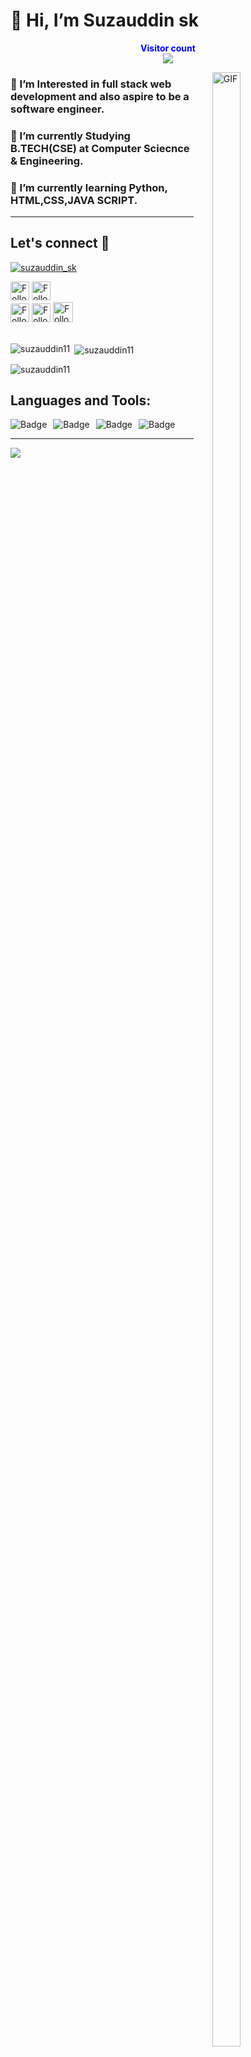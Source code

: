 # 👋 Hi, I’m Suzauddin sk 
<p align="center"> 
  <b style="color: blue;  ">Visitor count</b>
  <br>
  <a style="" href="https://github.com/suzauddin11">
  <img src="https://profile-counter.glitch.me/suzauddin11/count.svg" />
  </a>
</p>
<a style="" href="https://github.com/suzauddin11">
<img align="right" alt="GIF" src="https://cdn.dribbble.com/users/1292677/screenshots/6139167/avento.gif" width="30%" height="90%" style="margin:0 30px;">
</a>

### 👀 I’m Interested in full stack web development and also aspire to be a software engineer.

### 🔭 I’m currently Studying B.TECH(CSE) at Computer Sciecnce & Engineering.

### 🌱 I’m currently learning Python, HTML,CSS,JAVA SCRIPT.

---

##  Let's connect :speech_balloon:
<p align="left"> <a href="https://twitter.com/suzauddin_sk" target="blank"><img src="https://img.shields.io/twitter/follow/suzauddin_sk?logo=twitter&style=for-the-badge" alt="suzauddin_sk" /></a> </p>

<!-- [![Twitter Badge](https://img.shields.io/badge/-@xyz-1ca0f1?style=flat-square&labelColor=1ca0f1&logo=twitter&logoColor=white)](https://twitter.com/suzauddin_sk) --> 
[<img src="https://img.shields.io/badge/-Suzauddin sk-blue?style=for-the-badge&logo=Linkedin&logoColor=white" height="30" title="Follow me" />](https://www.linkedin.com/in/suzauddinsk/)
[<img src="https://img.shields.io/badge/-suzauddinsk72@gmail.com-c14438?style=for-the-badge&logo=Gmail&logoColor=white" height="30" title="Follow me" />](mailto:suzauddinsk72@gmail.com)  
[<img src="https://img.shields.io/badge/-@Suzauddin sk-e4405f?style=for-the-badge&labelColor=f94877&logo=instagram&logoColor=white" height="30" title="Follow me" />](https://instagram.com/itz_suzauddin)
[<img src="https://img.shields.io/badge/-Suzauddin sk-blue?style=for-the-badge&logo=facebook&logoColor=white" height="30" title="Follow me" />](https://www.facebook.com/suzauddin0/)
[<img src="https://img.shields.io/github/followers/suzauddin11?label=suzauddin11&style=social" height="32" title="Follow me" />](https://github.com/suzauddin11) 
</br></br>
<p><img align="left" src="https://github-readme-stats.vercel.app/api/top-langs?username=suzauddin11&show_icons=true&locale=en&layout=compact" alt="suzauddin11" /></p>

<p>&nbsp;<img align="center" src="https://github-readme-stats.vercel.app/api?username=suzauddin11&show_icons=true&locale=en" alt="suzauddin11" /></p>

<p><img align="center" src="https://github-readme-streak-stats.herokuapp.com/?user=suzauddin11&" alt="suzauddin11" /></p>


## Languages and Tools:
<span> 
  <a href="https://github.com/suzauddin11">
<!--  <img alt="Badge" style="float: left; margin-right: 10px;"  src="https://img.shields.io/badge/dart-%230175C2.svg?&style=for-the-badge&logo=dart&logoColor=white"/>    -->
<!-- <img alt="Badge" style="float: left; margin-right: 10px;"  src ="https://img.shields.io/badge/Flutter-%2302569B.svg?&style=for-the-badge&logo=flutter&logoColor=white"/>    -->
<img alt="Badge" style="float: left; margin-right: 10px;"  src="https://img.shields.io/badge/html%20-%23E34F26.svg?&style=for-the-badge&logo=html&logoColor=white"/>    
<img alt="Badge" style="float: left; margin-right: 10px;"  src="https://img.shields.io/badge/css%20-%231572B6.svg?&style=for-the-badge&logo=css&logoColor=white"/>        
<!--  <img alt="Badge" style="float: left; margin-right: 10px;"  src ="https://img.shields.io/badge/Jupyter_Notebook%20-%23F37626.svg?&style=for-the badge&logo=jupyter&logoColor=white"/>    -->
<img alt="Badge" style="float: left; margin-right: 10px;"  src="https://img.shields.io/badge/javascript%20-%23323330.svg?&style=for-the-badge&logo=javascript&logoColor=%23F7DF1E"/>
<img alt="Badge" style="float: left; margin-right: 10px;" src="https://img.shields.io/badge/Java%20-%2320232a.svg?&style=for-the-badge&logo=Java&logoColor=%2361DAFB"/>
  
    
</span>
<br>


---
<a href="https://github.com/suzauddin11">
  <img src="https://imgur.com/rilHVxA.png"/>
</a>
<!-- <img src="https://img.shields.io/badge/-C++-black?style=for-the-badge&logo=c%2B%2B&logoColor=blue" style="margin:5px" /> -->
<!-- <img src="https://img.shields.io/badge/-C%23-black?style=for-the-badge&logo=c-sharp&logoColor=green" style="margin:5px" /> -->
<!-- <img src="http://img.shields.io/badge/-lua-black?style=for-the-badge&logo=lua&logoColor=blue" style="margin:5px" /> -->
<!-- <img src="http://img.shields.io/badge/-c-black?style=for-the-badge&logo=c&logoColor=white" style="margin:5px" /> -->





